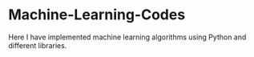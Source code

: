 # Machine-Learning-Codes
Here I have implemented machine learning algorithms using Python and different libraries.
